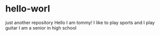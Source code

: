 # hello-worl
just another repository
Hello I am tommy!
I like to play sports and I play guitar
I am a senior in high school

